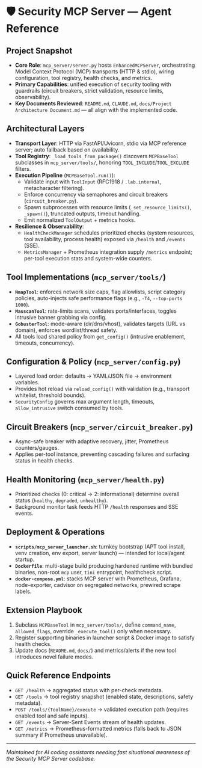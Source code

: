 # 🛡️ Security MCP Server — Agent Reference

## Project Snapshot
- **Core Role**: `mcp_server/server.py` hosts `EnhancedMCPServer`, orchestrating Model Context Protocol (MCP) transports (HTTP & stdio), wiring configuration, tool registry, health checks, and metrics.
- **Primary Capabilities**: unified execution of security tooling with guardrails (circuit breakers, strict validation, resource limits, observability).
- **Key Documents Reviewed**: `README.md`, `CLAUDE.md`, `docs/Project Architecture Document.md` — all align with the implemented code.

## Architectural Layers
- **Transport Layer**: HTTP via FastAPI/Uvicorn, stdio via MCP reference server; auto fallback based on availability.
- **Tool Registry**: `_load_tools_from_package()` discovers `MCPBaseTool` subclasses in `mcp_server/tools/`, honoring `TOOL_INCLUDE`/`TOOL_EXCLUDE` filters.
- **Execution Pipeline** (`MCPBaseTool.run()`):
  - Validate input with `ToolInput` (RFC1918 / `.lab.internal`, metacharacter filtering).
  - Enforce concurrency via semaphores and circuit breakers (`circuit_breaker.py`).
  - Spawn subprocesses with resource limits (`_set_resource_limits()`, `_spawn()`), truncated outputs, timeout handling.
  - Emit normalized `ToolOutput` + metrics hooks.
- **Resilience & Observability**:
  - `HealthCheckManager` schedules prioritized checks (system resources, tool availability, process health) exposed via `/health` and `/events` (SSE).
  - `MetricsManager` + Prometheus integration supply `/metrics` endpoint; per-tool execution stats and system-wide counters.

## Tool Implementations (`mcp_server/tools/`)
- **`NmapTool`**: enforces network size caps, flag allowlists, script category policies, auto-injects safe performance flags (e.g., `-T4`, `--top-ports 1000`).
- **`MasscanTool`**: rate-limits scans, validates ports/interfaces, toggles intrusive banner grabbing via config.
- **`GobusterTool`**: mode-aware (dir/dns/vhost), validates targets (URL vs domain), enforces wordlist/thread safety.
- All tools load shared policy from `get_config()` (intrusive enablement, timeouts, concurrency).

## Configuration & Policy (`mcp_server/config.py`)
- Layered load order: defaults → YAML/JSON file → environment variables.
- Provides hot reload via `reload_config()` with validation (e.g., transport whitelist, threshold bounds).
- `SecurityConfig` governs max argument length, timeouts, `allow_intrusive` switch consumed by tools.

## Circuit Breakers (`mcp_server/circuit_breaker.py`)
- Async-safe breaker with adaptive recovery, jitter, Prometheus counters/gauges.
- Applies per-tool instance, preventing cascading failures and surfacing status in health checks.

## Health Monitoring (`mcp_server/health.py`)
- Prioritized checks (0: critical → 2: informational) determine overall status (`healthy`, `degraded`, `unhealthy`).
- Background monitor task feeds HTTP `/health` responses and SSE events.

## Deployment & Operations
- **`scripts/mcp_server_launcher.sh`**: turnkey bootstrap (APT tool install, venv creation, env export, server launch) — intended for local/agent startup.
- **`Dockerfile`**: multi-stage build producing hardened runtime with bundled binaries, non-root `mcp` user, `tini` entrypoint, healthcheck script.
- **`docker-compose.yml`**: stacks MCP server with Prometheus, Grafana, node-exporter, cadvisor on segregated networks, prewired scrape labels.

## Extension Playbook
1. Subclass `MCPBaseTool` in `mcp_server/tools/`, define `command_name`, `allowed_flags`, override `_execute_tool()` only when necessary.
2. Register supporting binaries in launcher script & Docker image to satisfy health checks.
3. Update docs (`README.md`, `docs/`) and metrics/alerts if the new tool introduces novel failure modes.

## Quick Reference Endpoints
- `GET /health` → aggregated status with per-check metadata.
- `GET /tools` → tool registry snapshot (enabled state, descriptions, safety metadata).
- `POST /tools/{ToolName}/execute` → validated execution path (requires enabled tool and safe inputs).
- `GET /events` → Server-Sent Events stream of health updates.
- `GET /metrics` → Prometheus-formatted metrics (falls back to JSON summary if Prometheus unavailable).

---
*Maintained for AI coding assistants needing fast situational awareness of the Security MCP Server codebase.*
